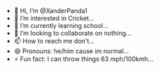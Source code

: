 - 👋 Hi, I’m @XanderPanda1
- 👀 I’m interested in Cricket...
- 🌱 I’m currently learning school...
- 💞️ I’m looking to collaborate on nothing...
- 📫 How to reach me don't...
- 😄 Pronouns: he/him cause im normal...
- ⚡ Fun fact: I can throw things 63 mph/100kmh...

<!---
XanderPanda1/XanderPanda1 is a ✨ special ✨ repository because its `README.md` (this file) appears on your GitHub profile.
You can click the Preview link to take a look at your changes.
--->
